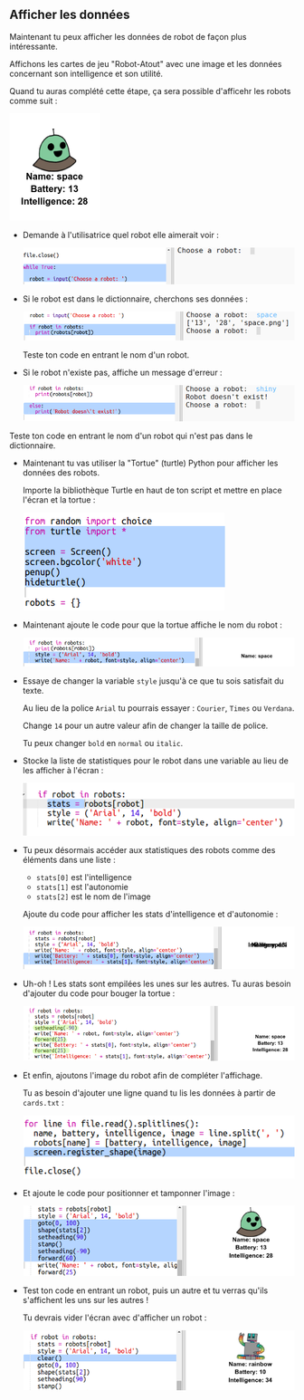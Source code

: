 ## Afficher les données

Maintenant tu peux afficher les données de robot de façon plus intéressante.

Affichons les cartes de jeu "Robot-Atout" avec une image et les données concernant son intelligence et son utilité.

Quand tu auras complété cette étape, ça sera possible d'afficehr les robots comme suit :

![capture d'écran](images/robotrumps-example.png)

+ Demande à l'utilisatrice quel robot elle aimerait voir :

  ![capture d'écran](images/robotrumps-choose.png)

+ Si le robot est dans le dictionnaire, cherchons ses données :

  ![capture d'écran](images/robotrumps-if.png)

  Teste ton code en entrant le nom d'un robot.


+ Si le robot n'existe pas, affiche un message d'erreur :

  ![capture d'écran](images/robotrumps-else.png)

 Teste ton code en entrant le nom d'un robot qui n'est pas dans le dictionnaire.

+ Maintenant tu vas utiliser la "Tortue" (turtle) Python pour afficher les données des robots.

  Importe la bibliothèque Turtle en haut de ton script et mettre en place l'écran et la tortue :

  ![capture d'écran](images/robotrumps-turtle.png)

+ Maintenant ajoute le code pour que la tortue affiche le nom du robot :

  ![capture d'écran](images/robotrumps-name.png)

+ Essaye de changer la variable `style` jusqu'à ce que tu sois satisfait du texte.

  Au lieu de la police `Arial` tu pourrais essayer : `Courier`, `Times` ou `Verdana`.

  Change `14` pour un autre valeur afin de changer la taille de police.

  Tu peux changer `bold` en `normal` ou `italic`.

+ Stocke la liste de statistiques pour le robot dans une variable au lieu de les afficher à l'écran :

  ![capture d'écran](images/robotrumps-stats.png)

+ Tu peux désormais accéder aux statistiques des robots comme des éléments dans une liste :

  + `stats[0]` est l'intelligence
  + `stats[1]` est l'autonomie
  + `stats[2]` est le nom de l'image

  Ajoute du code pour afficher les stats d'intelligence et d'autonomie :

  ![capture d'écran](images/robotrumps-stats-2.png)


+ Uh-oh ! Les stats sont empilées les unes sur les autres. Tu auras besoin d'ajouter du code pour bouger la tortue :

   ![capture d'écran](images/robotrumps-stats-3.png)

+ Et enfin, ajoutons l'image du robot afin de compléter l'affichage.

  Tu as besoin d'ajouter une ligne quand tu lis les données à partir de `cards.txt` :

  ![capture d'écran](images/robotrumps-register.png)

+ Et ajoute le code pour positionner et tamponner l'image :

  ![capture d'écran](images/robotrumps-image.png)

+ Test ton code en entrant un robot, puis un autre et tu verras qu'ils s'affichent les uns sur les autres !

  Tu devrais vider l'écran avec d'afficher un robot :

  ![capture d'écran](images/robotrumps-clear.png)
